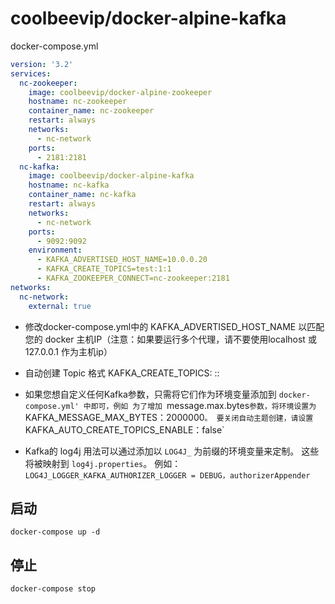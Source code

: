 coolbeevip/docker-alpine-kafka
============

docker-compose.yml

```yaml
version: '3.2'
services:
  nc-zookeeper:
    image: coolbeevip/docker-alpine-zookeeper
    hostname: nc-zookeeper
    container_name: nc-zookeeper
    restart: always
    networks:
      - nc-network
    ports:
      - 2181:2181
  nc-kafka:
    image: coolbeevip/docker-alpine-kafka
    hostname: nc-kafka
    container_name: nc-kafka
    restart: always
    networks:
      - nc-network
    ports:
      - 9092:9092
    environment:
      - KAFKA_ADVERTISED_HOST_NAME=10.0.0.20
      - KAFKA_CREATE_TOPICS=test:1:1
      - KAFKA_ZOOKEEPER_CONNECT=nc-zookeeper:2181
networks:
  nc-network:
    external: true

```

* 修改docker-compose.yml中的 KAFKA_ADVERTISED_HOST_NAME 以匹配您的 docker 主机IP（注意：如果要运行多个代理，请不要使用localhost 或 127.0.0.1 作为主机ip）

* 自动创建 Topic 格式 KAFKA_CREATE_TOPICS: <topic>:<partition>:<replicas>

* 如果您想自定义任何Kafka参数，只需将它们作为环境变量添加到 `docker-compose.yml' 中即可，例如 为了增加 `message.max.bytes` 参数，将环境设置为 `KAFKA_MESSAGE_MAX_BYTES：2000000`。 要关闭自动主题创建，请设置  `KAFKA_AUTO_CREATE_TOPICS_ENABLE：false`

* Kafka的 log4j 用法可以通过添加以 `LOG4J_` 为前缀的环境变量来定制。 这些将被映射到 `log4j.properties`。 例如：`LOG4J_LOGGER_KAFKA_AUTHORIZER_LOGGER = DEBUG，authorizerAppender`

## 启动

`docker-compose up -d`

## 停止

`docker-compose stop`
